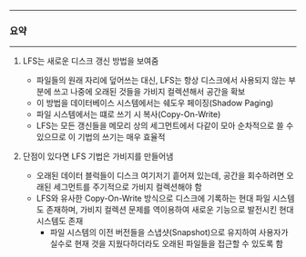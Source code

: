 -----
### 요약 
-----
1. LFS는 새로운 디스크 갱신 방법을 보여줌
   - 파일들의 원래 자리에 덮어쓰는 대신, LFS는 항상 디스크에서 사용되지 않는 부분에 쓰고 나중에 오래된 것들을 가비지 컬렉션해서 공간을 확보
   - 이 방법을 데이터베이스 시스템에서는 쉐도우 페이징(Shadow Paging)
   - 파일 시스템에서는 떄로 쓰기 시 복사(Copy-On-Write)
   - LFS는 모든 갱신들을 메모리 상의 세그먼트에서 다같이 모아 순차적으로 쓸 수 있으므로 이 기법의 쓰기는 매우 효율적

2. 단점이 있다면 LFS 기법은 가비지를 만들어냄
   - 오래된 데이터 블럭들이 디스크 여기저기 흩어져 있는데, 공간을 회수하려면 오래된 세그먼트를 주기적으로 가비지 컬렉션해야 함
   - LFS와 유사한 Copy-On-Write 방식으로 디스크에 기록하는 현대 파일 시스템도 존재하며, 가비지 컬렉션 문제를 역이용하여 새로운 기능으로 발전시킨 현대 시스템도 존재
     + 파일 시스템의 이전 버전들을 스냅샷(Snapshot)으로 유지하여 사용자가 실수로 현재 것을 지웠다하더라도 오래된 파일들을 접근할 수 있도록 함
